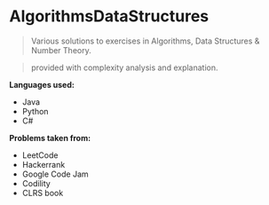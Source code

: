 # AlgorithmsDataStructures
> Various solutions to exercises in Algorithms, Data Structures &amp; Number Theory. 

> provided with complexity analysis and explanation.

**Languages used:**

- Java
- Python
- C#

**Problems taken from:**

- LeetCode
- Hackerrank
- Google Code Jam 
- Codility
- CLRS book
